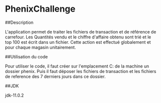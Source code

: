 # PhenixChallenge

##Description 

L'application permet de traiter les fichiers de transaction et de référence de carrefour. Les Quantités vendu et le chiffre d'affaire obtenu sont trié et le top 100 est écrit dans un fichier. Cette action est effectué globalement et pour chaque magasin unitairement.

##Utilisation du code

Pour utiliser le code, il faut créer sur l'emplacement C: de la machine un dossier phenix. Puis il faut déposer les fichiers de transaction et les fichiers de reference des 7 derniers jours dans ce dossier.

##JDK

jdk-11.0.2
